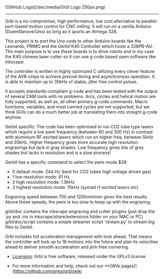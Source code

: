 ![GitHub Logo](/doc/media/Grbl Logo 250px.png)


***

Grbl is a no-compromise, high performance, low cost alternative to parallel-port-based motion control for CNC milling. It will run on a vanilla Arduino (Duemillanove/Uno) as long as it sports an Atmega 328. 

This project is to port the Uno code to other Arduino boards like the Leonardo, PRIMO and the Gerbil K40 Controller which hosts a 328PB-AU.
The main purpose is to use these boards is to drive robots and in my case the K40 chinese laser cutter so it can use g code based open software like inkscape.

The controller is written in highly optimized C utilizing every clever feature of the AVR-chips to achieve precise timing and asynchronous operation. It is able to maintain up to 30kHz of stable, jitter free control pulses.

It accepts standards-compliant g-code and has been tested with the output of several CAM tools with no problems. Arcs, circles and helical motion are fully supported, as well as, all other primary g-code commands. Macro functions, variables, and most canned cycles are not supported, but we think GUIs can do a much better job at translating them into straight g-code anyhow.

Gerbil specific: The code has been optimised to run CO2 tube type lasers which require a low pwm frequency (between 60 and 300 Hz) in contrast with aluminium RF excited lasers which run on higher freq. between 5kHz and 20kHz. Higher frequency gives more accurate high resolution engravings but lack in gray shades. Low frequency gives lots of grey shades but lacks in resolution and is a slow process!

Gerbil has a specific command to select the pwm mode $28:
- 0 default mode: 244 Hz (best for CO2 tubes high voltage driven gas)
- 1 low resolution mode: 61 Hz
- 2 high resolution mode: 1.9kHz
- 3 highest resolution mode: 15kHz (synrad rf excited lasers etc)

Engraving speed between 700 and 1200mm/min gives the best results. Above these speeds, the pwm is too slow to keep up with the engraving.

grbl/doc contains the inkscape engraving and cutter plugins (just drop the .py and .inx in inkscape/share/extensions folder on your MAC or PC)
grbl/doc/script contains a simple streamer script 'stream.py' to stream big files to Gerbil.

Grbl includes full acceleration management with look ahead. That means the controller will look up to 18 motions into the future and plan its velocities ahead to deliver smooth acceleration and jerk-free cornering.

* [Licensing](https://github.com/grbl/grbl/wiki/Licensing): Grbl is free software, released under the GPLv3 license.

* For more information and help, check out our **[Wiki pages!](https://github.com/gnea/grbl/wiki
